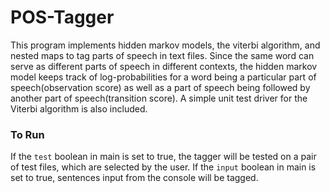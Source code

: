 # POS-Tagger

This program implements hidden markov models, the viterbi algorithm, and nested maps to tag parts of speech in text files. Since the same word can serve as different parts of speech in different contexts, the hidden markov model keeps track of log-probabilities for a word being a particular part of speech(observation score) as well as a part of speech being followed by another part of speech(transition score). A simple unit test driver for the Viterbi algorithm is also included.

### To Run
If the `test` boolean in main is set to true, the tagger will be tested on a pair of test files, which are selected by the user. If the `input` boolean in main is set to true, sentences input from the console will be tagged.

